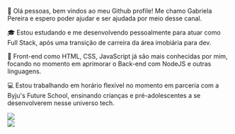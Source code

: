 :wave: Olá pessoas, bem vindos ao meu Github profile!
Me chamo Gabriela Pereira e espero poder ajudar e ser ajudada por meio desse canal.

:mortar_board: Estou estudando e me desenvolvendo pessoalmente para atuar como Full Stack, após uma transição de carreira da área imobiária para dev. <br>

:school_satchel: Front-end como HTML, CSS, JavaScript já são mais conhecidas por mim, focando no momento em aprimorar o Back-end com NodeJS e outras linguagens.

:computer: Estou trabalhando em horário flexível no momento em parceria com a Byju's Future School, ensinando crianças e pré-adolescentes a se desenvolverem nesse universo tech.

<a href="https://www.linkedin.com/in/gabrielapeuclides" target="_blank"><img src="https://img.shields.io/badge/-LinkedIn-%230077B5?style=for-the-badge&logo=linkedin&logoColor=white" target="_blank"></a>   
<a href = "mailto:gabrielapeuclides@gmail.com"><img src="https://img.shields.io/badge/Gmail-D14836?style=for-the-badge&logo=gmail&logoColor=white" target="_blank"></a>

